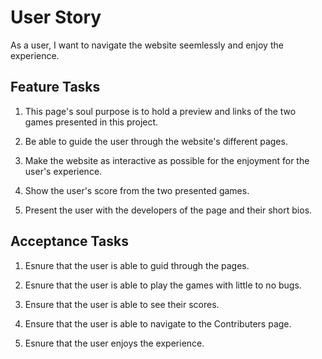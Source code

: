 # User Story

As a user, I want to navigate the website seemlessly and enjoy the experience.

## Feature Tasks

1. This page's soul purpose is to hold a preview and links of the two games presented in this project.

2. Be able to guide the user through the website's different pages.

3. Make the website as interactive as possible for the enjoyment for the user's experience.

4. Show the user's score from the two presented games.

5. Present the user with the developers of the page and their short bios.

## Acceptance Tasks

1. Esnure that the user is able to guid through the pages.

2. Esnure that the user is able to play the games with little to no bugs.

3. Ensure that the user is able to see their scores.

4. Ensure that the user is able to navigate to the Contributers page.

5. Esnure that the user enjoys the experience.
